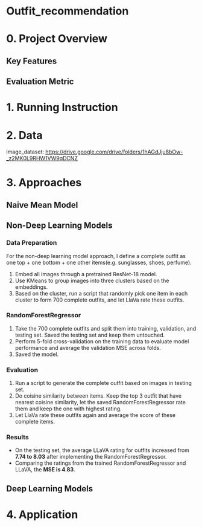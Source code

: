 # Outfit_recommendation

# 0. Project Overview
## Key Features
## Evaluation Metric
# 1. Running Instruction
# 2. Data
image_dataset: https://drive.google.com/drive/folders/1hAGdJju8bOw-_z2MK0L9RHW1VW9qDCNZ
# 3. Approaches
## Naive Mean Model
## Non-Deep Learning Models
### Data Preparation
For the non-deep learning model approach, I define a complete outfit as one top + one bottom + one other items(e.g. sunglasses, shoes, perfume). 
1. Embed all images through a pretrained ResNet-18 model.
2. Use KMeans to group images into three clusters based on the embeddings.
3. Based on the cluster, run a script that randomly pick one item in each cluster to form 700 complete outfits, and let LlaVa rate these outfits.
### RandomForestRegressor
1. Take the 700 complete outfits and split them into training, validation, and testing set. Saved the testing set and keep them untouched. 
2. Perform 5-fold cross-validation on the training data to evaluate model performance and average the validation MSE across folds.
3. Saved the model.
### Evaluation
1. Run a script to generate the complete outfit based on images in testing set.
2. Do coisine similarity between items. Keep the top 3 outfit that have nearest coisine similarity, let the saved RandomForestRegressor rate them and keep the one with highest rating.
3. Let LlaVa rate these outfits again and average the score of these complete items.
### Results
- On the testing set, the average LLaVA rating for outfits increased from **7.74 to 8.03** after implementing the RandomForestRegressor.
- Comparing the ratings from the trained RandomForestRegressor and LLaVA, the **MSE is 4.83**.


## Deep Learning Models
# 4. Application
